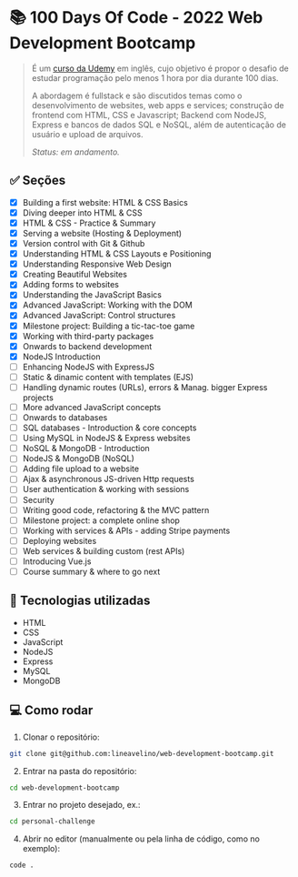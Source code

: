 # 📚 100 Days Of Code - 2022 Web Development Bootcamp

> É um [curso da Udemy](https://www.udemy.com/course/100-days-of-code-web-development-bootcamp/?couponCode=D_0722) em inglês, cujo objetivo é propor o desafio de estudar programação pelo menos 1 hora por dia durante 100 dias.
>
> A abordagem é fullstack e são discutidos temas como o desenvolvimento de websites, web apps e services; construção de frontend com HTML, CSS e Javascript; Backend com NodeJS, Express e bancos de dados SQL e NoSQL, além de autenticação de usuário e upload de arquivos.
>
> _Status: em andamento._

## ✅ Seções

- [x] Building a first website: HTML & CSS Basics
- [x] Diving deeper into HTML & CSS
- [x] HTML & CSS - Practice & Summary
- [x] Serving a website (Hosting & Deployment)
- [x] Version control with Git & Github
- [x] Understanding HTML & CSS Layouts e Positioning
- [x] Understanding Responsive Web Design
- [x] Creating Beautiful Websites
- [x] Adding forms to websites
- [x] Understanding the JavaScript Basics
- [x] Advanced JavaScript: Working with the DOM
- [x] Advanced JavaScript: Control structures
- [x] Milestone project: Building a tic-tac-toe game
- [x] Working with third-party packages
- [x] Onwards to backend development
- [x] NodeJS Introduction
- [ ] Enhancing NodeJS with ExpressJS
- [ ] Static & dinamic content with templates (EJS)
- [ ] Handling dynamic routes (URLs), errors & Manag. bigger Express projects
- [ ] More advanced JavaScript concepts
- [ ] Onwards to databases
- [ ] SQL databases - Introduction & core concepts
- [ ] Using MySQL in NodeJS & Express websites
- [ ] NoSQL & MongoDB - Introduction
- [ ] NodeJS & MongoDB (NoSQL)
- [ ] Adding file upload to a website
- [ ] Ajax & asynchronous JS-driven Http requests
- [ ] User authentication & working with sessions
- [ ] Security
- [ ] Writing good code, refactoring & the MVC pattern
- [ ] Milestone project: a complete online shop
- [ ] Working with services & APIs - adding Stripe payments
- [ ] Deploying websites
- [ ] Web services & building custom (rest APIs)
- [ ] Introducing Vue.js
- [ ] Course summary & where to go next

## 🚀 Tecnologias utilizadas

- HTML
- CSS
- JavaScript
- NodeJS
- Express
- MySQL
- MongoDB

## 💻 Como rodar

1. Clonar o repositório:

```bash
git clone git@github.com:lineavelino/web-development-bootcamp.git
```

2. Entrar na pasta do repositório:

```bash
cd web-development-bootcamp
```

3. Entrar no projeto desejado, ex.:

```bash
cd personal-challenge
```

4. Abrir no editor (manualmente ou pela linha de código, como no exemplo):

```bash
code .
```
